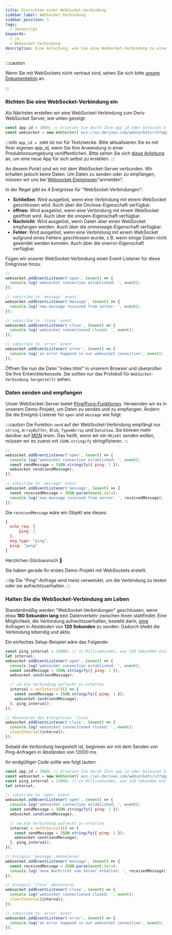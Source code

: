 ```yaml
---
title: Einrichten einer WebSocket-Verbindung
sidebar_label: WebSocket-Verbindung
sidebar_position: 1
tags:
  - Javascript
keywords:
  - js
  - Websocket-Verbindung
description: Eine Anleitung, wie Sie eine WebSocket-Verbindung zu einer WebSocket-API in Ihrer Handelsanwendung einrichten.
---
```


:::caution

Wenn Sie mit WebSockets nicht vertraut sind, sehen Sie sich bitte [unsere Dokumentation](/docs/core-concepts/websocket) an.

:::

### Richten Sie eine WebSocket-Verbindung ein

<!-- To create a websocket connection, we want to use the Deriv websocket URL with an `app_id`. You can create your own app_id within your [dashboard](/dashboard) or keep the default `1089` app_id for testing. Keep in mind that eventually, you should make your own app_id. Especially if you would like to monetize your application. -->

Als Nächstes erstellen wir eine WebSocket-Verbindung zum Deriv WebSocket Server, wie unten gezeigt:

```js title="index.js" showLineNumbers
const app_id = 1089; // Ersetzen Sie durch Ihre app_id oder belassen Sie es zum Testen bei 1089.
const websocket = new WebSocket(`wss://ws.derivws.com/websockets/v3?app_id=${app_id}`);
```

:::info
`app_id = 1089` ist nur für Testzwecke. Bitte aktualisieren Sie es mit Ihrer eigenen app_id, wenn Sie Ihre Anwendung in einer Produktionsumgebung veröffentlichen. Bitte sehen Sie sich [diese Anleitung](/docs/setting-up-a-deriv-application) an, um eine neue App für sich selbst zu erstellen.
:::

An diesem Punkt sind wir mit dem WebSocket-Server verbunden. Wir erhalten jedoch keine Daten. Um Daten zu senden oder zu empfangen, müssen wir uns bei <a href="https://developer.mozilla.org/en-US/docs/Web/API/WebSocket#events" target="_blank">Websocket-Ereignissen</a>"anmelden".

In der Regel gibt es 4 Ereignisse für "WebSocket-Verbindungen":

- **Schließen**:
  Wird ausgelöst, wenn eine Verbindung mit einem WebSocket geschlossen wird. Auch über die Onclose-Eigenschaft verfügbar.
- **öffnen**:
  Wird ausgelöst, wenn eine Verbindung mit einem WebSocket geöffnet wird. Auch über die onopen-Eigenschaft verfügbar.
- **Nachricht**:
  Wird ausgelöst, wenn Daten über einen WebSocket empfangen werden. Auch über die onmessage-Eigenschaft verfügbar.
- **Fehler**:
  Wird ausgelöst, wenn eine Verbindung mit einem WebSocket aufgrund eines Fehlers geschlossen wurde, z.B. wenn einige Daten nicht gesendet werden konnten. Auch über die onerror-Eigenschaft verfügbar.

Fügen wir unserer WebSocket-Verbindung einen Event-Listener für diese Ereignisse hinzu.

```js title="index.js" showLineNumbers
//
websocket.addEventListener('open', (event) => {
  console.log('websocket connection established: ', event);
});

// subscribe to `message` event
websocket.addEventListener('message', (event) => {
  console.log('new message received from server: ', event);
});

// subscribe to `close` event
websocket.addEventListener('close', (event) => {
  console.log('websocket connectioned closed: ', event);
});

// subscribe to `error` event
websocket.addEventListener('error', (event) => {
  console.log('an error happend in our websocket connection', event);
});
```

Öffnen Sie nun die Datei "index.html" in unserem Browser und überprüfen Sie Ihre Entwicklerkonsole. Sie sollten nur das Protokoll für `WebSocket-Verbindung hergestellt` sehen.

### Daten senden und empfangen

Unser WebSocket-Server bietet <a href="/api-explorer#ping" target="_blank" rel="noopener noreferrer">Ping/Pong-Funktionen</a>. Verwenden wir es in unserem Demo-Projekt, um Daten zu senden und zu empfangen. Ändern Sie die Ereignis-Listener für `open` und `message` wie folgt:

:::caution
Die Funktion `send` auf der WebSocket-Verbindung empfängt nur `string`, `ArrayBuffer`, `Blob`, `TypedArray` und `DataView`. Sie können mehr darüber auf [MDN](https://developer.mozilla.org/en-US/docs/Web/API/WebSocket/send) lesen. Das heißt, wenn wir ein `Objekt` senden wollen, müssen wir es zuerst mit `JSON.stringify` stringifizieren.
:::

```js title="index.js" showLineNumbers
//
websocket.addEventListener('open', (event) => {
  console.log('websocket connection established: ', event);
  const sendMessage = JSON.stringify({ ping: 1 });
  websocket.send(sendMessage);
});

// subscribe to `message` event
websocket.addEventListener('message', (event) => {
  const receivedMessage = JSON.parse(event.data);
  console.log('new message received from server: ', receivedMessage);
});
```

Die `receivedMessage` wäre ein Objekt wie dieses:

```js showLineNumbers
{
  echo_req: {
      ping: 1
  },
  msg_type: "ping",
  ping: "pong"
}
```

Herzlichen Glückwunsch :tada:

Sie haben gerade Ihr erstes Demo-Projekt mit WebSockets erstellt.

:::tip
Die "Ping"-Anfrage wird meist verwendet, um die Verbindung zu testen oder sie aufrechtzuerhalten.
:::

### Halten Sie die WebSocket-Verbindung am Leben

Standardmäßig werden "WebSocket-Verbindungen" geschlossen, wenn etwa **180 Sekunden lang** kein Datenverkehr zwischen ihnen stattfindet. Eine Möglichkeit, die Verbindung aufrechtzuerhalten, besteht darin, [ping](/api-explorer#ping) Anfragen in Abständen von **120 Sekunden** zu senden. Dadurch bleibt die Verbindung lebendig und aktiv.

Ein einfaches Setup-Beispiel wäre das Folgende:

```js title="index.js" showLineNumbers
const ping_interval = 12000; // in Millisekunden, was 120 Sekunden entspricht
let interval;
websocket.addEventListener('open', (event) => {
  console.log('websocket connection established: ', event);
  const sendMessage = JSON.stringify({ ping: 1 });
  websocket.send(sendMessage);

  // um die Verbindung aufrecht zu erhalten
  interval = setInterval(() => {
    const sendMessage = JSON.stringify({ ping: 1 });
    websocket.send(sendMessage);
  }, ping_interval);
});

// Abonnieren des Ereignisses 'close'
websocket.addEventListener('close', (event) => {
  console.log('websocket connectioned closed: ', event);
  clearInterval(interval);
});
```

Sobald die Verbindung hergestellt ist, beginnen wir mit dem Senden von Ping-Anfragen in Abständen von 12000 ms.

Ihr endgültiger Code sollte wie folgt lauten:

```js title="index.js" showLineNumbers
const app_id = 1089; // Ersetzen Sie durch Ihre app_id oder belassen Sie es zum Testen bei 1089.
const websocket = new WebSocket(`wss://ws.derivws.com/websockets/v3?app_id=${app_id}`);
const ping_interval = 12000; // in Millisekunden, was 120 Sekunden entspricht
let interval;

// subscribe to `open` event
websocket.addEventListener('open', (event) => {
  console.log('websocket connection established: ', event);
  const sendMessage = JSON.stringify({ ping: 1 });
  websocket.send(sendMessage);

  // um die Verbindung aufrecht zu erhalten
  interval = setInterval(() => {
    const sendMessage = JSON.stringify({ ping: 1 });
    websocket.send(sendMessage);
  }, ping_interval);
});

// Ereignis 'message' abonnieren
websocket.addEventListener('message', (event) => {
  const receivedMessage = JSON.parse(event.data);
  console.log('neue Nachricht vom Server erhalten: ', receivedMessage);
});

// Ereignis 'close' abonnieren
websocket.addEventListener('close', (event) => {
  console.log('websocket connectioned closed: ', event);
  clearInterval(interval);
});

// subscribe to `error` event
websocket.addEventListener('error', (event) => {
  console.log('an error happend in our websocket connection', event);
});
```
